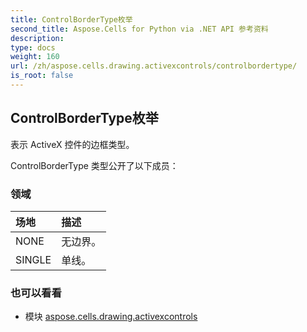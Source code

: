 ```yaml
---
title: ControlBorderType枚举
second_title: Aspose.Cells for Python via .NET API 参考资料
description:
type: docs
weight: 160
url: /zh/aspose.cells.drawing.activexcontrols/controlbordertype/
is_root: false
---
```

## ControlBorderType枚举
表示 ActiveX 控件的边框类型。



ControlBorderType 类型公开了以下成员：

### 领域
|场地|描述|
| :- | :- |
| NONE |无边界。|
| SINGLE |单线。|



### 也可以看看
* 模块 [aspose.cells.drawing.activexcontrols](..)
